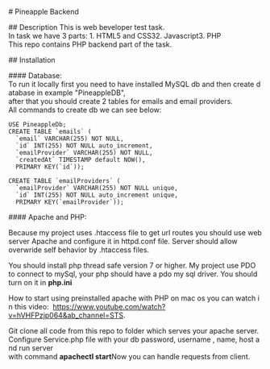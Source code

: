 # Pineapple Backend

## Description
This is web beveloper test task.
In task we have 3 parts: 1. HTML5 and CSS32. Javascript3. PHP
This repo contains PHP backend part of the task.

## Installation

#### Database:
To run it locally first you need to have installed MySQL db and then create database in example "PineappleDB", 
after that you should create 2 tables for emails and email providers.
All commands to create db we can see below:
```CREATE DATABASE PineappleDb;
USE PineappleDb;
CREATE TABLE `emails` (
  `email` VARCHAR(255) NOT NULL,    
  `id` INT(255) NOT NULL auto_increment,    
  `emailProvider` VARCHAR(255) NOT NULL,    
  `createdAt` TIMESTAMP default NOW(),
  PRIMARY KEY(`id`));
  
CREATE TABLE `emailProviders` (
  `emailProvider` VARCHAR(255) NOT NULL unique,
  `id` INT(255) NOT NULL auto_increment unique,
  PRIMARY KEY(`emailProvider`));
```

#### Apache and PHP:

Because my project uses .htaccess file to get url routes you should use webserver Apache and
configure it in httpd.conf file.
Server should allow overwride self behavior by .htaccess files.

You should install php thread safe version 7 or higher.
My project use PDO to connect to mySql, your php should have a pdo my sql driver. 
You should turn on it in **php.ini**

How to start using preinstalled apache with PHP on mac os you can watch in this video: 
https://www.youtube.com/watch?v=hVHFPzjp064&ab_channel=STS.

Git clone all code from this repo to folder which serves your apache server. 
Configure Service.php file with your db password, username , name, host and run server 
with command **apachectl start**Now you can handle requests from client.

